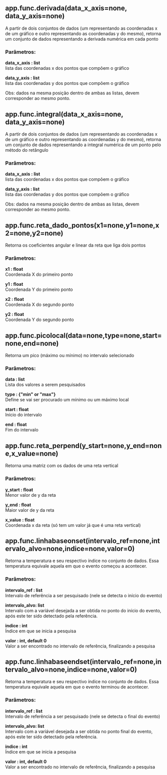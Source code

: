 ## **app.func.derivada(data_x_axis**=none, **data_y_axis**=none)
A partir de dois conjuntos de dados (um representando as coordenadas x de um gráfico e outro representando as coordenadas y do mesmo), retorna um conjunto de dados representando a derivada numérica em cada ponto

### **Parâmetros:**
**data_x_axis : list**\
lista das coordenadas x dos pontos que compõem o gráfico

**data_y_axis : list**\
lista das coordenadas y dos pontos que compõem o gráfico

Obs: dados na mesma posição dentro de ambas as listas, devem corresponder ao mesmo ponto.

## **app.func.integral(data_x_axis**=none, **data_y_axis**=none)
A partir de dois conjuntos de dados (um representando as coordenadas x de um gráfico e outro representando as coordenadas y do mesmo), retorna um conjunto de dados representando a integral numérica de um ponto pelo método do retângulo

### **Parâmetros:**
**data_x_axis : list**\
lista das coordenadas x dos pontos que compõem o gráfico

**data_y_axis : list**\
lista das coordenadas y dos pontos que compõem o gráfico

Obs: dados na mesma posição dentro de ambas as listas, devem corresponder ao mesmo ponto.

## **app.func.reta_dado_pontos(x1**=none,**y1**=none,**x2**=none,**y2**=none)
Retorna os coeficientes angular e linear da reta que liga dois pontos

### **Parâmetros:**
**x1 : float**\
Coordenada X do primeiro ponto

**y1 : float**\
Coordenada Y do primeiro ponto

**x2 : float**\
Coordenada X do segundo ponto

**y2 : float**\
Coordenada Y do segundo ponto

## **app.func.picolocal(data**=none,**type**=none,**start**=none,**end**=none)
Retorna um pico (máximo ou mínimo) no intervalo selecionado

### **Parâmetros:**
**data : list**\
Lista dos valores a serem pesquisados

**type : {"min" or "max"}**\
Define se vai ser procurado um mínimo ou um máximo local

**start : float**\
Início do intervalo

**end : float**\
Fim do intervalo

## **app.func.reta_perpend(y_start**=none,**y_end**=none,**x_value**=none)
Retorna uma matriz com os dados de uma reta vertical

### **Parâmetros:**
**y_start : float**\
Menor valor de y da reta

**y_end : float**\
Maior valor de y da reta

**x_value : float**\
Coordenada x da reta (só tem um valor já que é uma reta vertical)

## **app.func.linhabaseonset(intervalo_ref**=none,**intervalo_alvo**=none,**indice**=none,**valor**=0)
Retorna a temperatura e seu respectivo índice no conjunto de dados. Essa temperatura equivale aquela em que o evento começou a acontecer.

### **Parâmetros:**
**intervalo_ref : list**\
Intervalo de referência a ser pesquisado (nele se detecta o início do evento)

**intervalo_alvo: list**\
Intervalo com a variável desejada a ser obtida no ponto do início do evento, após este ter sido detectado pela referência.

**indice : int**\
Índice em que se inicia a pesquisa

**valor : int, default 0**\
Valor a ser encontrado no intervalo de referência, finalizando a pesquisa

## **app.func.linhabaseendset(intervalo_ref**=none,**intervalo_alvo**=none,**indice**=none,**valor**=0)
Retorna a temperatura e seu respectivo índice no conjunto de dados. Essa temperatura equivale aquela em que o evento terminou de acontecer.

### **Parâmetros:**
**intervalo_ref : list**\
Intervalo de referência a ser pesquisado (nele se detecta o final do evento)

**intervalo_alvo: list**\
Intervalo com a variável desejada a ser obtida no ponto final do evento, após este ter sido detectado pela referência.

**indice : int**\
Índice em que se inicia a pesquisa

**valor : int, default 0**\
Valor a ser encontrado no intervalo de referência, finalizando a pesquisa
